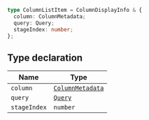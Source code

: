 ```ts
type ColumnListItem = ColumnDisplayInfo & {
  column: ColumnMetadata;
  query: Query;
  stageIndex: number;
};
```

## Type declaration

| Name | Type |
| ------ | ------ |
| `column` | [`ColumnMetadata`](ColumnMetadata.md) |
| `query` | [`Query`](Query.md) |
| `stageIndex` | `number` |
